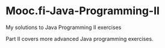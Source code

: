 # Mooc.fi-Java-Programming-II
My solutions to Java Programming II exercises

Part II covers more advanced Java programming exercises.

